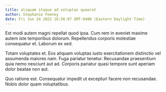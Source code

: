 ```yaml
---
title: aliquam itaque ad voluptas quaerat
author: Stephanie Feeney
date: Fri Jun 24 2022 16:56:07 GMT-0400 (Eastern Daylight Time)
---
```

Est modi autem magni repellat quod ipsa. Cum rem in eveniet maxime autem iste temporibus dolorum. Repellendus corporis molestiae consequatur et. Laborum ex sed.

 Totam voluptates et. Eos aliquam voluptas iusto exercitationem distinctio vel assumenda maiores nam. Fuga pariatur tenetur. Recusandae praesentium quia nemo nesciunt aut ad. Corporis pariatur quasi tempore sunt aperiam dolor beatae non aut.

 Quo ratione est. Consequatur impedit ut excepturi facere non recusandae. Nobis dolor quam voluptatibus.